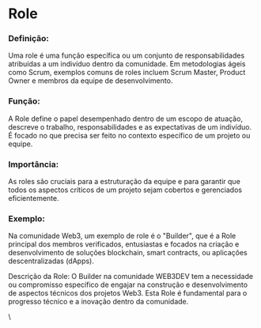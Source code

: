 # Role

### Definição:&#x20;

Uma role é uma função específica ou um conjunto de responsabilidades atribuídas a um indivíduo dentro da comunidade. Em metodologias ágeis como Scrum, exemplos comuns de roles incluem Scrum Master, Product Owner e membros da equipe de desenvolvimento.

### Função:&#x20;

A Role define o papel desempenhado dentro de um escopo de atuação, descreve o trabalho, responsabilidades e as expectativas de um indivíduo. É focado no que precisa ser feito no contexto específico de um projeto ou equipe.

### Importância:&#x20;

As roles são cruciais para a estruturação da equipe e para garantir que todos os aspectos críticos de um projeto sejam cobertos e gerenciados eficientemente.

### Exemplo:&#x20;

Na comunidade Web3, um exemplo de role é o "Builder", que é a Role principal dos membros verificados, entusiastas e focados na criação e desenvolvimento de soluções blockchain, smart contracts, ou aplicações descentralizadas (dApps).

Descrição da Role: O Builder na comunidade WEB3DEV tem a necessidade ou compromisso específico de engajar na construção e desenvolvimento de aspectos técnicos dos projetos Web3. Esta Role é fundamental para o progresso técnico e a inovação dentro da comunidade.

\

